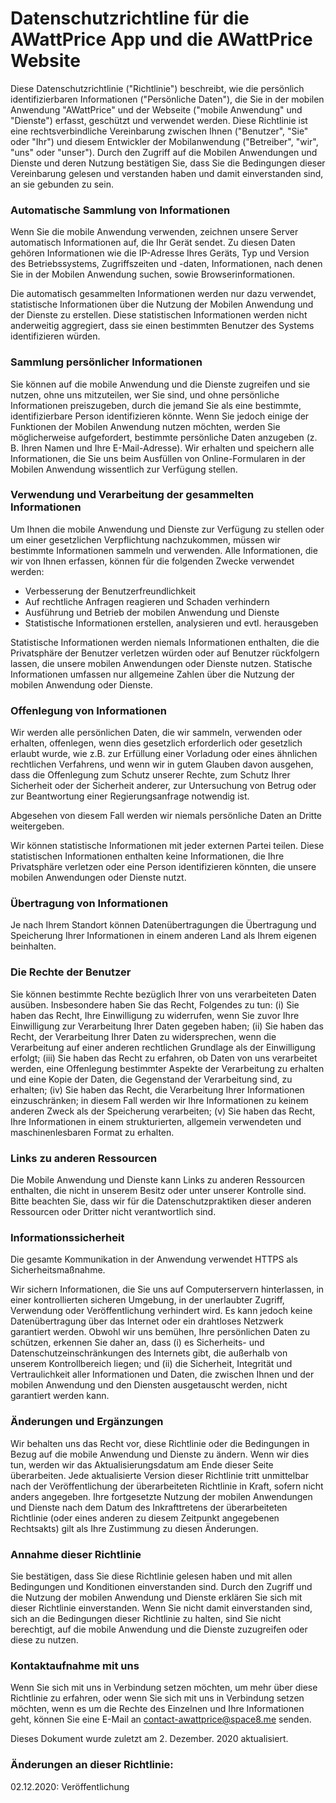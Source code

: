# Datenschutzrichtline für die AWattPrice App und die AWattPrice Website

Diese Datenschutzrichtlinie ("Richtlinie") beschreibt, wie die persönlich identifizierbaren Informationen ("Persönliche Daten"), die Sie in der mobilen Anwendung "AWattPrice" und der Webseite ("mobile Anwendung" und "Dienste") erfasst, geschützt und verwendet werden. Diese Richtlinie ist eine rechtsverbindliche Vereinbarung zwischen Ihnen ("Benutzer", "Sie" oder "Ihr") und diesem Entwickler der Mobilanwendung ("Betreiber", "wir", "uns" oder "unser"). Durch den Zugriff auf die Mobilen Anwendungen und Dienste und deren Nutzung bestätigen Sie, dass Sie die Bedingungen dieser Vereinbarung gelesen und verstanden haben und damit einverstanden sind, an sie gebunden zu sein.

### Automatische Sammlung von Informationen

Wenn Sie die mobile Anwendung verwenden, zeichnen unsere Server automatisch Informationen auf, die Ihr Gerät sendet. Zu diesen Daten gehören Informationen wie die IP-Adresse Ihres Geräts, Typ und Version des Betriebssystems, Zugriffszeiten und -daten, Informationen, nach denen Sie in der Mobilen Anwendung suchen, sowie Browserinformationen.

Die automatisch gesammelten Informationen werden nur dazu verwendet, statistische Informationen über die Nutzung der Mobilen Anwendung und der Dienste zu erstellen. Diese statistischen Informationen werden nicht anderweitig aggregiert, dass sie einen bestimmten Benutzer des Systems identifizieren würden.

### Sammlung persönlicher Informationen

Sie können auf die mobile Anwendung und die Dienste zugreifen und sie nutzen, ohne uns mitzuteilen, wer Sie sind, und ohne persönliche Informationen preiszugeben, durch die jemand Sie als eine bestimmte, identifizierbare Person identifizieren könnte. Wenn Sie jedoch einige der Funktionen der Mobilen Anwendung nutzen möchten, werden Sie möglicherweise aufgefordert, bestimmte persönliche Daten anzugeben (z. B. Ihren Namen und Ihre E-Mail-Adresse). Wir erhalten und speichern alle Informationen, die Sie uns beim Ausfüllen von Online-Formularen in der Mobilen Anwendung wissentlich zur Verfügung stellen.

### Verwendung und Verarbeitung der gesammelten Informationen

Um Ihnen die mobile Anwendung und Dienste zur Verfügung zu stellen oder um einer gesetzlichen Verpflichtung nachzukommen, müssen wir bestimmte Informationen sammeln und verwenden. Alle Informationen, die wir von Ihnen erfassen, können für die folgenden Zwecke verwendet werden:

- Verbesserung der Benutzerfreundlichkeit
- Auf rechtliche Anfragen reagieren und Schaden verhindern
- Ausführung und Betrieb der mobilen Anwendung und Dienste
- Statistische Informationen erstellen, analysieren und evtl. herausgeben

Statistische Informationen werden niemals Informationen enthalten, die die Privatsphäre der Benutzer verletzen würden oder auf Benutzer rückfolgern lassen, die unsere mobilen Anwendungen oder Dienste nutzen. Statische Informationen umfassen nur allgemeine Zahlen über die Nutzung der mobilen Anwendung oder Dienste.

### Offenlegung von Informationen

Wir werden alle persönlichen Daten, die wir sammeln, verwenden oder erhalten, offenlegen, wenn dies gesetzlich erforderlich oder gesetzlich erlaubt wurde, wie z.B. zur Erfüllung einer Vorladung oder eines ähnlichen rechtlichen Verfahrens, und wenn wir in gutem Glauben davon ausgehen, dass die Offenlegung zum Schutz unserer Rechte, zum Schutz Ihrer Sicherheit oder der Sicherheit anderer, zur Untersuchung von Betrug oder zur Beantwortung einer Regierungsanfrage notwendig ist.

Abgesehen von diesem Fall werden wir niemals persönliche Daten an Dritte weitergeben.

Wir können statistische Informationen mit jeder externen Partei teilen. Diese statistischen Informationen enthalten keine Informationen, die Ihre Privatsphäre verletzen oder eine Person identifizieren könnten, die unsere mobilen Anwendungen oder Dienste nutzt.

### Übertragung von Informationen

Je nach Ihrem Standort können Datenübertragungen die Übertragung und Speicherung Ihrer Informationen in einem anderen Land als Ihrem eigenen beinhalten.

### Die Rechte der Benutzer

Sie können bestimmte Rechte bezüglich Ihrer von uns verarbeiteten Daten ausüben. Insbesondere haben Sie das Recht, Folgendes zu tun: (i) Sie haben das Recht, Ihre Einwilligung zu widerrufen, wenn Sie zuvor Ihre Einwilligung zur Verarbeitung Ihrer Daten gegeben haben; (ii) Sie haben das Recht, der Verarbeitung Ihrer Daten zu widersprechen, wenn die Verarbeitung auf einer anderen rechtlichen Grundlage als der Einwilligung erfolgt; (iii) Sie haben das Recht zu erfahren, ob Daten von uns verarbeitet werden, eine Offenlegung bestimmter Aspekte der Verarbeitung zu erhalten und eine Kopie der Daten, die Gegenstand der Verarbeitung sind, zu erhalten; (iv) Sie haben das Recht, die Verarbeitung Ihrer Informationen einzuschränken; in diesem Fall werden wir Ihre Informationen zu keinem anderen Zweck als der Speicherung verarbeiten; (v) Sie haben das Recht, Ihre Informationen in einem strukturierten, allgemein verwendeten und maschinenlesbaren Format zu erhalten.

### Links zu anderen Ressourcen

Die Mobile Anwendung und Dienste kann Links zu anderen Ressourcen enthalten, die nicht in unserem Besitz oder unter unserer Kontrolle sind. Bitte beachten Sie, dass wir für die Datenschutzpraktiken dieser anderen Ressourcen oder Dritter nicht verantwortlich sind.

### Informationssicherheit

Die gesamte Kommunikation in der Anwendung verwendet HTTPS als Sicherheitsmaßnahme.

Wir sichern Informationen, die Sie uns auf Computerservern hinterlassen, in einer kontrollierten sicheren Umgebung, in der unerlaubter Zugriff, Verwendung oder Veröffentlichung verhindert wird. Es kann jedoch keine Datenübertragung über das Internet oder ein drahtloses Netzwerk garantiert werden. Obwohl wir uns bemühen, Ihre persönlichen Daten zu schützen, erkennen Sie daher an, dass (i) es Sicherheits- und Datenschutzeinschränkungen des Internets gibt, die außerhalb von unserem Kontrollbereich liegen; und (ii) die Sicherheit, Integrität und Vertraulichkeit aller Informationen und Daten, die zwischen Ihnen und der mobilen Anwendung und den Diensten ausgetauscht werden, nicht garantiert werden kann.

### Änderungen und Ergänzungen

Wir behalten uns das Recht vor, diese Richtlinie oder die Bedingungen in Bezug auf die mobile Anwendung und Dienste zu ändern. Wenn wir dies tun, werden wir das Aktualisierungsdatum am Ende dieser Seite überarbeiten. Jede aktualisierte Version dieser Richtlinie tritt unmittelbar nach der Veröffentlichung der überarbeiteten Richtlinie in Kraft, sofern nicht anders angegeben. Ihre fortgesetzte Nutzung der mobilen Anwendungen und Dienste nach dem Datum des Inkrafttretens der überarbeiteten Richtlinie (oder eines anderen zu diesem Zeitpunkt angegebenen Rechtsakts) gilt als Ihre Zustimmung zu diesen Änderungen.

### Annahme dieser Richtlinie

Sie bestätigen, dass Sie diese Richtlinie gelesen haben und mit allen Bedingungen und Konditionen einverstanden sind. Durch den Zugriff und die Nutzung der mobilen Anwendung und Dienste erklären Sie sich mit dieser Richtlinie einverstanden. Wenn Sie nicht damit einverstanden sind, sich an die Bedingungen dieser Richtlinie zu halten, sind Sie nicht berechtigt, auf die mobile Anwendung und die Dienste zuzugreifen oder diese zu nutzen.

### Kontaktaufnahme mit uns

Wenn Sie sich mit uns in Verbindung setzen möchten, um mehr über diese Richtlinie zu erfahren, oder wenn Sie sich mit uns in Verbindung setzen möchten, wenn es um die Rechte des Einzelnen und Ihre Informationen geht, können Sie eine E-Mail an contact-awattprice@space8.me senden.

Dieses Dokument wurde zuletzt am 2. Dezember. 2020 aktualisiert.

### Änderungen an dieser Richtlinie:
02.12.2020: Veröffentlichung